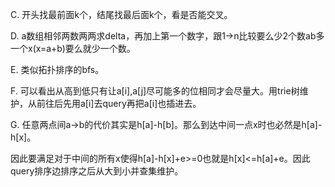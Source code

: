 C. 开头找最前面k个，结尾找最后面k个，看是否能交叉。

D. a数组相邻两数两两求delta，再加上第一个数字，跟1->n比较要么少2个数ab多一个x(x=a+b)要么就少一个数。

E. 类似拓扑排序的bfs。

F. 可以看出从高到低只有让a[i],a[j]尽可能多的位相同才会尽量大。用trie树维护，从前往后先用a[i]去query再把a[i]也插进去。

G. 任意两点间a->b的代价其实是h[a]-h[b]。那么到达中间一点x时也必然是h[a]-h[x]。

   因此要满足对于中间的所有x使得h[a]-h[x]+e>=0也就是h[x]<=h[a]+e。因此query排序边排序之后从大到小并查集维护。
